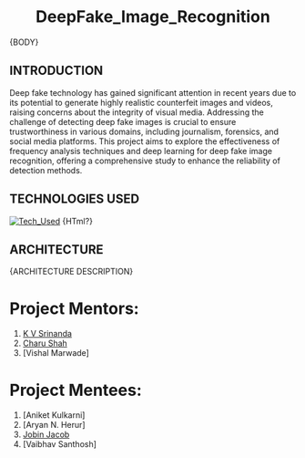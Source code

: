 <h1 align="center">
DeepFake_Image_Recognition
</h1>
{BODY}

## INTRODUCTION 
Deep fake technology has gained significant attention in recent years due to its potential to generate highly realistic counterfeit images and videos, raising concerns about the integrity of visual media. Addressing the challenge of detecting deep fake images is crucial to ensure trustworthiness in various domains, including journalism, forensics, and social media platforms. This project aims to explore the effectiveness of frequency analysis techniques and deep learning for deep fake image recognition, offering a comprehensive study to enhance the reliability of detection methods.

## TECHNOLOGIES USED
[![Tech_Used](https://skills.thijs.gg/icons?i=py&theme=dark)](https://skills.thijs.gg) {HTml?}

## ARCHITECTURE
{ARCHITECTURE DESCRIPTION}

# Project Mentors:
1. [K V Srinanda](https://github.com/Srinandakv2004)
2. [Charu Shah](https://github.com/shahcharu)
3. [Vishal Marwade]
   
# Project Mentees:
1. [Aniket Kulkarni]
2. [Aryan N. Herur]
3. [Jobin Jacob](https://github.com/Jokergif)
4. [Vaibhav Santhosh]
